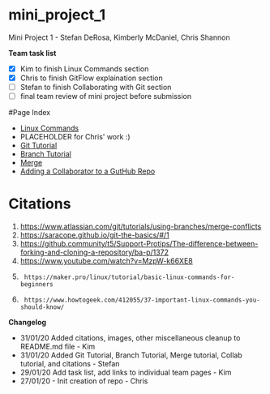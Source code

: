 # mini_project_1
Mini Project 1 - Stefan DeRosa, Kimberly McDaniel, Chris Shannon

**Team task list**
- [X] Kim to finish Linux Commands section
- [X] Chris to finish GitFlow explaination section
- [ ] Stefan to finish Collaborating with Git section
- [ ] final team review of mini project before submission

#Page Index
* [Linux Commands](/Kimberly/Vi.md)
* PLACEHOLDER for Chris' work :)
* [Git Tutorial](https://github.com/cshannon-mdsol/mini_project_1/blob/master/Stefan/HowToInstallGit.md)
* [Branch Tutorial](https://github.com/cshannon-mdsol/mini_project_1/blob/master/Stefan/Branch.md)
* [Merge](https://github.com/cshannon-mdsol/mini_project_1/blob/master/Stefan/Merge.md)
* [Adding a Collaborator to a GutHub Repo](https://github.com/cshannon-mdsol/mini_project_1/blob/master/Stefan/Collaborator.md)

# Citations
1. 	https://www.atlassian.com/git/tutorials/using-branches/merge-conflicts
2.	https://saracope.github.io/git-the-basics/#/1
3.	https://github.community/t5/Support-Protips/The-difference-between-forking-and-cloning-a-repository/ba-p/1372
4.	https://www.youtube.com/watch?v=MzpW-k66XE8
5.      https://maker.pro/linux/tutorial/basic-linux-commands-for-beginners
6.      https://www.howtogeek.com/412055/37-important-linux-commands-you-should-know/

**Changelog**
* 31/01/20 Added citations, images, other miscellaneous cleanup to README.md file - Kim
* 31/01/20 Added Git Tutorial, Branch Tutorial, Merge tutorial, Collab tutorial, and citations - Stefan
* 29/01/20 Add task list, add links to individual team pages - Kim
* 27/01/20 - Init creation of repo  - Chris
